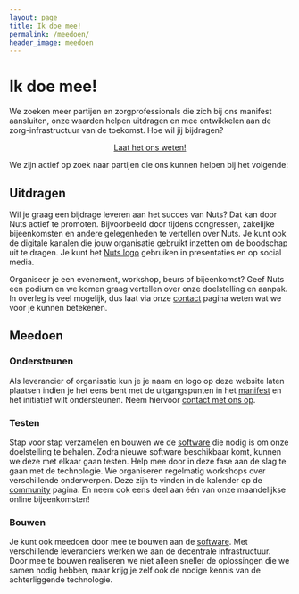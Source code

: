 ```yaml
---
layout: page
title: Ik doe mee!
permalink: /meedoen/
header_image: meedoen
---
```


# Ik doe mee!

We zoeken meer partijen en zorgprofessionals die zich bij ons manifest aansluiten, onze waarden helpen uitdragen en mee ontwikkelen aan de zorg-infrastructuur van de toekomst. Hoe wil jij bijdragen?

<center><a class="button" href="{{ 'contact' | relative_url }}">Laat het ons weten!</a></center>

We zijn actief op zoek naar partijen die ons kunnen helpen bij het volgende:

## Uitdragen

Wil je graag een bijdrage leveren aan het succes van Nuts? Dat kan door Nuts actief te promoten. Bijvoorbeeld door tijdens congressen, zakelijke bijeenkomsten en andere gelegenheden te vertellen over Nuts. Je kunt ook de digitale kanalen die jouw organisatie gebruikt inzetten om de boodschap uit te dragen. Je kunt het [Nuts logo](/pers/#beeldmateriaal) gebruiken in presentaties en op social media.

Organiseer je een evenement, workshop, beurs of bijeenkomst? Geef Nuts een podium en we komen graag vertellen over onze doelstelling en aanpak. In overleg is veel mogelijk, dus laat via onze [contact](/contact) pagina weten wat we voor je kunnen betekenen.

## Meedoen

### Ondersteunen
Als leverancier of organisatie kun je je naam en logo op deze website laten plaatsen indien je het eens bent met de uitgangspunten in het [manifest](/manifest) en het initiatief wilt ondersteunen. Neem hiervoor [contact met ons op](/contact).

### Testen
Stap voor stap verzamelen en bouwen we de [software](/software) die nodig is om onze doelstelling te behalen. Zodra nieuwe software beschikbaar komt, kunnen we deze met elkaar gaan testen. Help mee door in deze fase aan de slag te gaan met de technologie. We organiseren regelmatig workshops over verschillende onderwerpen. Deze zijn te vinden in de kalender op de [community](/community) pagina. En neem ook eens deel aan één van onze maandelijkse online bijeenkomsten!

### Bouwen
Je kunt ook meedoen door mee te bouwen aan de [software](/software). Met verschillende leveranciers werken we aan de decentrale infrastructuur. Door mee te bouwen realiseren we niet alleen sneller de oplossingen die we samen nodig hebben, maar krijg je zelf ook de nodige kennis van de achterliggende technologie.
